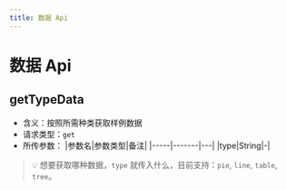 ```yaml
---
title: 数据 Api
---
```


# 数据 Api

## getTypeData

- 含义：按照所需种类获取样例数据
- 请求类型：`get`
- 所传参数：
    |参数名|参数类型|备注|
    |-----|-------|---|
    |type|String|-|

> 💡 想要获取哪种数据，`type` 就传入什么，目前支持：`pie`, `line`, `table`, `tree`。
